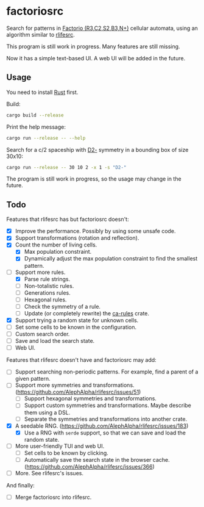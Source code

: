 # factoriosrc

Search for patterns in [Factorio (R3,C2,S2,B3,N+)](https://conwaylife.com/forums/viewtopic.php?f=11&t=6166) cellular automata, using an algorithm similar to [rlifesrc](https://github.com/AlephAlpha/rlifesrc).

This program is still work in progress. Many features are still missing.

Now it has a simple text-based UI. A web UI will be added in the future.

## Usage

You need to install [Rust](https://rustup.rs/) first.

Build:

```bash
cargo build --release
```

Print the help message:

```bash
cargo run --release -- --help
```

Search for a c/2 spaceship with [D2-](https://conwaylife.com/wiki/Static_symmetry#D2) symmetry in a bounding box of size 30x10:

```bash
cargo run --release -- 30 10 2 -x 1 -s "D2-"
```

The program is still work in progress, so the usage may change in the future.

## Todo

Features that rlifesrc has but factoriosrc doesn't:

- [x] Improve the performance. Possibly by using some unsafe code.
- [x] Support transformations (rotation and reflection).
- [x] Count the number of living cells.
  - [x] Max population constraint.
  - [x] Dynamically adjust the max population constraint to find the smallest pattern.
- [ ] Support more rules.
  - [x] Parse rule strings.
  - [ ] Non-totalistic rules.
  - [ ] Generations rules.
  - [ ] Hexagonal rules.
  - [ ] Check the symmetry of a rule.
  - [ ] Update (or completely rewrite) the [ca-rules](https://crates.io/crates/ca-rules) crate.
- [x] Support trying a random state for unknown cells.
- [ ] Set some cells to be known in the configuration.
- [ ] Custom search order.
- [ ] Save and load the search state.
- [ ] Web UI.

Features that rlifesrc doesn't have and factoriosrc may add:

- [ ] Support searching non-periodic patterns. For example, find a parent of a given pattern.
- [ ] Support more symmetries and transformations. (https://github.com/AlephAlpha/rlifesrc/issues/51)
  - [ ] Support hexagonal symmetries and transformations.
  - [ ] Support custom symmetries and transformations. Maybe describe them using a DSL.
  - [ ] Separate the symmetries and transformations into another crate.
- [x] A seedable RNG. (https://github.com/AlephAlpha/rlifesrc/issues/183)
  - [x] Use a RNG with `serde` support, so that we can save and load the random state.
- [ ] More user-friendly TUI and web UI.
  - [ ] Set cells to be known by clicking.
  - [ ] Automatically save the search state in the browser cache. (https://github.com/AlephAlpha/rlifesrc/issues/366)
- [ ] More. See rlifesrc's issues.

And finally:

- [ ] Merge factoriosrc into rlifesrc.
